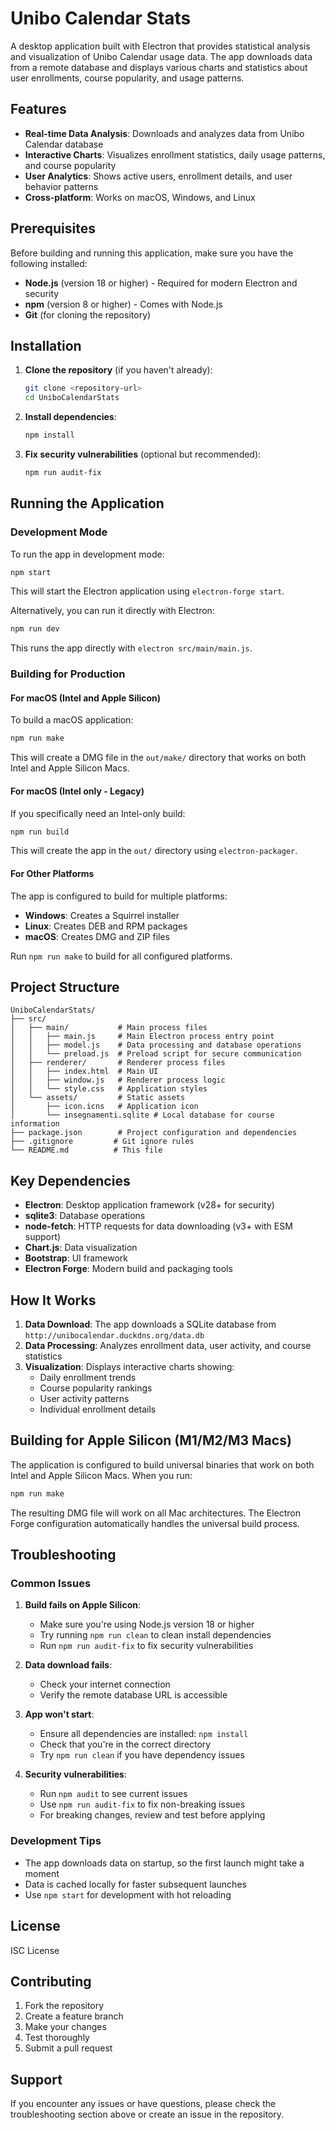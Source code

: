# Unibo Calendar Stats

A desktop application built with Electron that provides statistical analysis and visualization of Unibo Calendar usage data. The app downloads data from a remote database and displays various charts and statistics about user enrollments, course popularity, and usage patterns.

## Features

- **Real-time Data Analysis**: Downloads and analyzes data from Unibo Calendar database
- **Interactive Charts**: Visualizes enrollment statistics, daily usage patterns, and course popularity
- **User Analytics**: Shows active users, enrollment details, and user behavior patterns
- **Cross-platform**: Works on macOS, Windows, and Linux

## Prerequisites

Before building and running this application, make sure you have the following installed:

- **Node.js** (version 18 or higher) - Required for modern Electron and security
- **npm** (version 8 or higher) - Comes with Node.js
- **Git** (for cloning the repository)

## Installation

1. **Clone the repository** (if you haven't already):
   ```bash
   git clone <repository-url>
   cd UniboCalendarStats
   ```

2. **Install dependencies**:
   ```bash
   npm install
   ```

3. **Fix security vulnerabilities** (optional but recommended):
   ```bash
   npm run audit-fix
   ```

## Running the Application

### Development Mode

To run the app in development mode:

```bash
npm start
```

This will start the Electron application using `electron-forge start`.

Alternatively, you can run it directly with Electron:

```bash
npm run dev
```

This runs the app directly with `electron src/main/main.js`.

### Building for Production

#### For macOS (Intel and Apple Silicon)

To build a macOS application:

```bash
npm run make
```

This will create a DMG file in the `out/make/` directory that works on both Intel and Apple Silicon Macs.

#### For macOS (Intel only - Legacy)

If you specifically need an Intel-only build:

```bash
npm run build
```

This will create the app in the `out/` directory using `electron-packager`.

#### For Other Platforms

The app is configured to build for multiple platforms:

- **Windows**: Creates a Squirrel installer
- **Linux**: Creates DEB and RPM packages
- **macOS**: Creates DMG and ZIP files

Run `npm run make` to build for all configured platforms.

## Project Structure

```
UniboCalendarStats/
├── src/
│   ├── main/           # Main process files
│   │   ├── main.js     # Main Electron process entry point
│   │   ├── model.js    # Data processing and database operations
│   │   └── preload.js  # Preload script for secure communication
│   ├── renderer/       # Renderer process files
│   │   ├── index.html  # Main UI
│   │   ├── window.js   # Renderer process logic
│   │   └── style.css   # Application styles
│   └── assets/         # Static assets
│       ├── icon.icns   # Application icon
│       └── insegnamenti.sqlite # Local database for course information
├── package.json        # Project configuration and dependencies
├── .gitignore         # Git ignore rules
└── README.md          # This file
```

## Key Dependencies

- **Electron**: Desktop application framework (v28+ for security)
- **sqlite3**: Database operations
- **node-fetch**: HTTP requests for data downloading (v3+ with ESM support)
- **Chart.js**: Data visualization
- **Bootstrap**: UI framework
- **Electron Forge**: Modern build and packaging tools

## How It Works

1. **Data Download**: The app downloads a SQLite database from `http://unibocalendar.duckdns.org/data.db`
2. **Data Processing**: Analyzes enrollment data, user activity, and course statistics
3. **Visualization**: Displays interactive charts showing:
   - Daily enrollment trends
   - Course popularity rankings
   - User activity patterns
   - Individual enrollment details

## Building for Apple Silicon (M1/M2/M3 Macs)

The application is configured to build universal binaries that work on both Intel and Apple Silicon Macs. When you run:

```bash
npm run make
```

The resulting DMG file will work on all Mac architectures. The Electron Forge configuration automatically handles the universal build process.

## Troubleshooting

### Common Issues

1. **Build fails on Apple Silicon**:
   - Make sure you're using Node.js version 18 or higher
   - Try running `npm run clean` to clean install dependencies
   - Run `npm run audit-fix` to fix security vulnerabilities

2. **Data download fails**:
   - Check your internet connection
   - Verify the remote database URL is accessible

3. **App won't start**:
   - Ensure all dependencies are installed: `npm install`
   - Check that you're in the correct directory
   - Try `npm run clean` if you have dependency issues

4. **Security vulnerabilities**:
   - Run `npm audit` to see current issues
   - Use `npm run audit-fix` to fix non-breaking issues
   - For breaking changes, review and test before applying

### Development Tips

- The app downloads data on startup, so the first launch might take a moment
- Data is cached locally for faster subsequent launches
- Use `npm start` for development with hot reloading

## License

ISC License

## Contributing

1. Fork the repository
2. Create a feature branch
3. Make your changes
4. Test thoroughly
5. Submit a pull request

## Support

If you encounter any issues or have questions, please check the troubleshooting section above or create an issue in the repository.